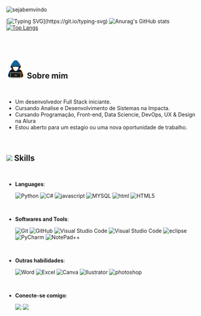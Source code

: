  <img align="center" alt="sejabemvindo" height="360" width="1280" src="https://user-images.githubusercontent.com/110144848/231312907-8c63f85f-7a01-4460-a14c-f356abc1336d.png">
</div>

[![Typing SVG](https://readme-typing-svg.herokuapp.com/?color=87CEEB&size=25&center=true&vCenter=true&width=1000&lines=Futuro+programador;Estudante+de+ADS;A+caminho+do+sucesso;Desistir+nunca+foi+uma+opção+!)](https://git.io/typing-svg)
![Anurag's GitHub stats](https://github-readme-stats.vercel.app/api?username=Luisftexeira&show_icons=true&theme=react)
[![Top Langs](https://github-readme-stats.vercel.app/api/top-langs/?username=Luisftexeira&layout=compact&theme=react)](https://github.com/Luisftexeira/github-readme-stats)
<div style="display: inline_block"><br></div>

<div>

 <br>
 
## <picture><img src = "https://github.com/0xAbdulKhalid/0xAbdulKhalid/raw/main/assets/mdImages/about_me.gif" width = 50px></picture> **Sobre mim**
 
 <br>
 
- Um desenvolvedor Full Stack iniciante.
- Cursando Analise e Desenvolvimento de Sistemas na Impacta.
- Cursando Programação, Front-end, Data Sciencie, DevOps, UX & Design na Alura
- Estou aberto para um estagio ou uma nova oportunidade de trabalho.

<br>

## <img src="https://media2.giphy.com/media/QssGEmpkyEOhBCb7e1/giphy.gif?cid=ecf05e47a0n3gi1bfqntqmob8g9aid1oyj2wr3ds3mg700bl&rid=giphy.gif" width ="25"><b> Skills</b>
<br>
 <p align="center">

- **Languages**:
    
    ![Python](https://img.shields.io/badge/Python%20-%2314354C.svg?style=for-the-badge&logo=python&logoColor=white)
    ![C#](https://img.shields.io/badge/C%23-239120?style=for-the-badge&logo=c-sharp&logoColor=white)
    ![javascript](https://img.shields.io/badge/JavaScript-F7DF1E?style=for-the-badge&logo=javascript&logoColor=black)
    ![MYSQL](https://img.shields.io/badge/MySQL-00000F?style=for-the-badge&logo=mysql&logoColor=white)
    ![html](https://img.shields.io/badge/HTML-239120?style=for-the-badge&logo=html5&logoColor=white)
    ![HTML5](https://img.shields.io/badge/HTML5-E34F26?style=for-the-badge&logo=html5&logoColor=white)
 
<br>

- **Softwares and Tools**:

    ![Git](https://img.shields.io/badge/git-%23F05033.svg?style=for-the-badge&logo=git&logoColor=white)
    ![GitHub](https://img.shields.io/badge/github-%23121011.svg?style=for-the-badge&logo=github&logoColor=white)
    ![Visual Studio Code](https://img.shields.io/badge/Visual%20Studio%20Code-0078d7.svg?style=for-the-badge&logo=visual-studio-code&logoColor=white)
    ![Visual Studio Code](https://img.shields.io/badge/Visual_Studio-5C2D91?style=for-the-badge&logo=visual%20studio&logoColor=white)
    ![eclipse](https://img.shields.io/badge/Eclipse-2C2255?style=for-the-badge&logo=eclipse&logoColor=white)
    ![PyCharm](https://img.shields.io/badge/PyCharm-000000.svg?&style=for-the-badge&logo=PyCharm&logoColor=white)
    ![NotePad++](https://img.shields.io/badge/Notepad++-90E59A.svg?style=for-the-badge&logo=notepad%2B%2B&logoColor=black)
    
    
    
<br>

- **Outras habilidades**:

    ![Word](https://img.shields.io/badge/Microsoft_Word-2B579A?style=for-the-badge&logo=microsoft-word&logoColor=white)
    ![Excel](https://img.shields.io/badge/Microsoft_Excel-217346?style=for-the-badge&logo=microsoft-excel&logoColor=white)
    ![Canva](https://img.shields.io/badge/Canva-%2300C4CC.svg?&style=for-the-badge&logo=Canva&logoColor=white)
    ![Ilustrator](https://img.shields.io/badge/Adobe%20Illustrator-FF9A00?style=for-the-badge&logo=adobe%20illustrator&logoColor=white)
    ![photoshop](https://img.shields.io/badge/Adobe%20Photoshop-31A8FF?style=for-the-badge&logo=Adobe%20Photoshop&logoColor=black)

</p>
  
 <br>
 
- **Conecte-se comigo**: 


   <a href = "mailto:luisftexeira@gmail.com"><img src="https://img.shields.io/badge/-Gmail-%23333?style=for-the-badge&logo=gmail&logoColor=white" target="_blank"></a>
   <a href = "https://www.linkedin.com/in/luis-felipe-39699220b" target="_blank"><img src="https://img.shields.io/badge/-LinkedIn-%230077B5?style=for-the-badge&logo=linkedin&logoColor=white" target="_blank"></a>

 </p>

